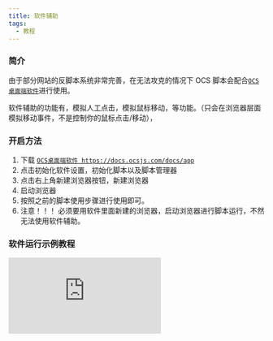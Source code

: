 ```yaml
---
title: 软件辅助
tags:
  - 教程
---
```


### 简介

由于部分网站的反脚本系统非常完善，在无法攻克的情况下 OCS 脚本会配合[`OCS桌面端软件`](/docs/app.mdx)进行使用。

软件辅助的功能有，模拟人工点击，模拟鼠标移动，等功能。（只会在浏览器层面模拟移动事件，不是控制你的鼠标点击/移动），

### 开启方法

1. 下载 [`OCS桌面端软件 https://docs.ocsjs.com/docs/app`](/docs/app.mdx)
2. 点击初始化软件设置，初始化脚本以及脚本管理器
3. 点击右上角新建浏览器按钮，新建浏览器
4. 启动浏览器
5. 按照之前的脚本使用步骤进行使用即可。
6. 注意！！！
   必须要用软件里面新建的浏览器，启动浏览器进行脚本运行，不然无法使用软件辅助。

### 软件运行示例教程

<iframe
  src="https://cdn.ocsjs.com/app/resources/video/app-use-guide.mp4"
  frameborder="0"
  allow="encrypted-media"
  allowfullscreen="true"
  style={{width:'100%', height: '50vh'}}
>
</iframe>
